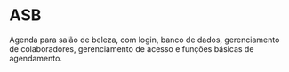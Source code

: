 # ASB
Agenda para salão de beleza, com login, banco de dados, gerenciamento de colaboradores, gerenciamento de acesso e funções básicas de agendamento.
